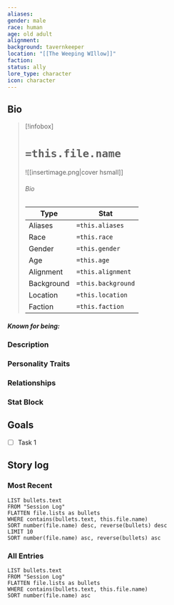 ```yaml
---
aliases: 
gender: male
race: human
age: old adult
alignment: 
background: tavernkeeper
location: "[[The Weeping WIllow]]"
faction: 
status: ally
lore_type: character
icon: character
---
```

## Bio
> [!infobox]
> # `=this.file.name`
> ![[insertimage.png|cover hsmall]]
> ###### Bio
> | Type | Stat |
> | ---- | ---- |
> | Aliases | `=this.aliases`|
> | Race| `=this.race` |
> | Gender| `=this.gender`|
> | Age | `=this.age`|
> | Alignment|`=this.alignment`| 
> | Background| `=this.background`|
> | Location|  `=this.location`|
> | Faction| `=this.faction`| 
##### Known for being:
### Description
### Personality Traits
### Relationships
### Stat Block
## Goals
- [ ] Task 1
## Story log
### Most Recent
```dataview
LIST bullets.text
FROM "Session Log"
FLATTEN file.lists as bullets
WHERE contains(bullets.text, this.file.name)
SORT number(file.name) desc, reverse(bullets) desc
LIMIT 10
SORT number(file.name) asc, reverse(bullets) asc
```
### All Entries
```dataview
LIST bullets.text
FROM "Session Log"
FLATTEN file.lists as bullets
WHERE contains(bullets.text, this.file.name)
SORT number(file.name) asc
```